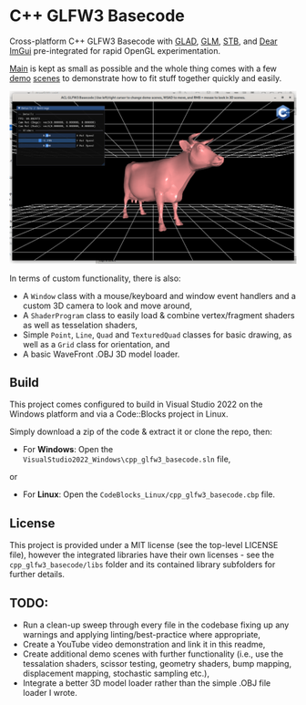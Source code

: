# C++ GLFW3 Basecode
Cross-platform C++ GLFW3 Basecode with [GLAD](https://glad.dav1d.de/), [GLM](https://github.com/g-truc/glm), [STB](https://github.com/nothings/stb), and [Dear ImGui](https://github.com/ocornut/imgui) pre-integrated for rapid OpenGL experimentation.

[Main](https://github.com/alansley/cpp_glfw3_basecode/blob/main/cpp_glfw3_basecode/Main.cpp) is kept as small as possible and the whole thing comes with a few [demo](https://github.com/alansley/cpp_glfw3_basecode/blob/main/cpp_glfw3_basecode/demo_scenes/OpenGLDemoScene.hpp) [scenes](https://github.com/alansley/cpp_glfw3_basecode/blob/main/cpp_glfw3_basecode/demo_scenes/ImGuiDemoScene.hpp) to demonstrate how to fit stuff together quickly and easily.

![Screenshot of cpp_glf3_basecode](https://github.com/alansley/cpp_glfw3_basecode/blob/main/Screenshot_2023-04-16.png?raw=true)

In terms of custom functionality, there is also:
- A `Window` class with a mouse/keyboard and window event handlers and a custom 3D camera to look and move around,
- A `ShaderProgram` class to easily load & combine vertex/fragment shaders as well as tesselation shaders,
- Simple `Point`, `Line`, `Quad` and `TexturedQuad` classes for basic drawing, as well as a `Grid` class for orientation, and
- A basic WaveFront .OBJ 3D model loader.

## Build
This project comes configured to build in Visual Studio 2022 on the Windows platform and via a Code::Blocks project in Linux.

Simply download a zip of the code & extract it or clone the repo, then:
- For **Windows**: Open the `VisualStudio2022_Windows\cpp_glfw3_basecode.sln` file,

or

- For **Linux**: Open the `CodeBlocks_Linux/cpp_glfw3_basecode.cbp` file.

## License
This project is provided under a MIT license (see the top-level LICENSE file), however the integrated libraries have their own licenses - see the `cpp_glfw3_basecode/libs` folder and its contained library subfolders for further details.

## TODO:
- Run a clean-up sweep through every file in the codebase fixing up any warnings and applying linting/best-practice where appropriate,
- Create a YouTube video demonstration and link it in this readme,
- Create additional demo scenes with further functionality (i.e., use the tessalation shaders, scissor testing, geometry shaders, bump mapping, displacement mapping, stochastic sampling etc.),
- Integrate a better 3D model loader rather than the simple .OBJ file loader I wrote.
